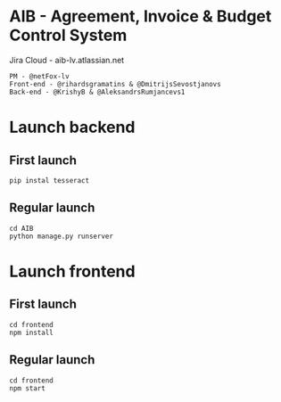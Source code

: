 # AIB - Agreement, Invoice & Budget Control System

Jira Cloud - aib-lv.atlassian.net

```
PM - @netFox-lv 
Front-end - @rihardsgramatins & @DmitrijsSevostjanovs
Back-end - @KrishyB & @AleksandrsRumjancevs1
```
# Launch backend 
## First launch 
```
pip instal tesseract
```

## Regular launch
```
cd AIB
python manage.py runserver
```
# Launch frontend
## First launch 
```
cd frontend
npm install
```
## Regular launch
```
cd frontend
npm start
```
